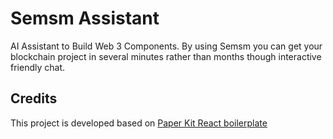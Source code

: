 
# Semsm Assistant
AI Assistant to Build Web 3 Components. By using Semsm you can get your blockchain project in several minutes rather than months though interactive friendly chat.




## Credits
This project is developed based on [Paper Kit React boilerplate](https://github.com/EmanHerawy/paper-kit-react)